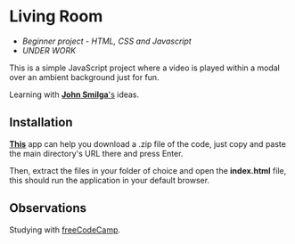 # Living Room
* *Beginner project - HTML, CSS and Javascript*
* *UNDER WORK*

This is a simple JavaScript project where a video is played within a modal over an ambient background just for fun.

Learning with [**John Smilga**'s](https://github.com/john-smilga/javascript-basic-projects) ideas.

## Installation
[**This**](https://download-directory.github.io/) app can help you download a .zip file of the code, just copy and paste the main directory's URL there and press Enter. 

Then, extract the files in your folder of choice and open the **index.html** file, this should run the application in your default browser.

## Observations
Studying with [freeCodeCamp](https://www.freecodecamp.org/).